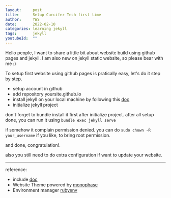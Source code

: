 ```yaml
---
layout:     post
title:      Setup Curcifer Tech first time
author:     YWS
date:       2022-02-10
categories: learning jekyll
tags: 		jekyll
youtubeId:  ""
---
```



Hello people, I want to share a little bit about website build using github pages and jekyll.
I am also new on jekyll static website, so please bear with me :)

To setup first website using github pages is pratically easy,
let's do it step by step.

- setup account in github
- add repository yoursite.github.io
- install jekyll on your local machine by following this [doc][gt-doc]
- initialize jekyll project

don't forget to bundle install it first after initialize project.
after all setup done, you can run it using `bundle exec jekyll serve`

if somehow it complain permission denied.
you can do `sudo chown -R your_username` if you like, to bring root permission.

and done, congratulation!.

also you still need to do extra configuration if want to update your website.

---

reference:
- include [doc][gt-doc]
- Website Theme powered by [monophase][theme-doc]
- Environment manager [rubyenv][rubyenv]


[gt-doc]: https://jekyllrb.com/docs/
[theme-doc]: https://github.com/zivhub/monophase
[rubyenv]: https://github.com/rbenv/rbenv

